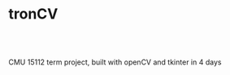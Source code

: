 # tronCV
<br /> <br /> <br /> 
CMU 15112 term project, built with openCV and tkinter in 4 days <br /> <br /> 

